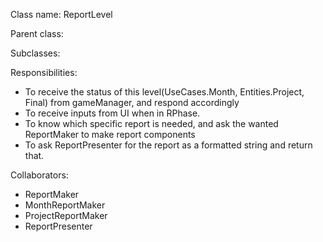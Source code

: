 Class name: ReportLevel

Parent class: 

Subclasses:

Responsibilities:
* To receive the status of this level(UseCases.Month, Entities.Project, Final) from gameManager, and respond accordingly
* To receive inputs from UI when in RPhase.
* To know which specific report is needed, and ask the wanted ReportMaker to make report components
* To ask ReportPresenter for the report as a formatted string and return that.

Collaborators:
* ReportMaker
* MonthReportMaker
* ProjectReportMaker
* ReportPresenter